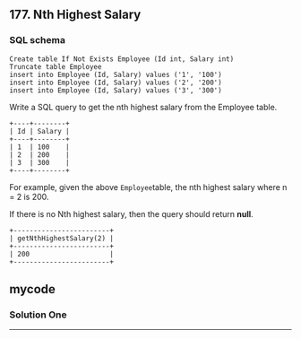 ## 177. Nth Highest Salary

### SQL schema
```mysql
Create table If Not Exists Employee (Id int, Salary int)
Truncate table Employee
insert into Employee (Id, Salary) values ('1', '100')
insert into Employee (Id, Salary) values ('2', '200')
insert into Employee (Id, Salary) values ('3', '300')
```

Write a SQL query to get the nth highest salary from the Employee table.
```
+----+--------+
| Id | Salary |
+----+--------+
| 1  | 100    |
| 2  | 200    |
| 3  | 300    |
+----+--------+
```
For example, given the above ```Employee```table, the nth highest salary where n = 2 is 200. 

If there is no Nth highest salary, then the query should return **null**.
```
+------------------------+
| getNthHighestSalary(2) |
+------------------------+
| 200                    |
+------------------------+
```

## mycode
### Solution One
----------------------------------------------------------------------------------------------------


